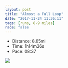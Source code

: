 ```yaml
---
layout: post
title: "Almost a Full Loop"
date: "2017-11-24 11:36:11"
tags: [runs, 8-9 miles]
race: false
---
```

<ul>
 <li>Distance: 8.65mi</li>
 <li>Time: 1h14m36s</li>
 <li>Pace: 08:37</li>
</ul>

<img src='https://maps.googleapis.com/maps/api/staticmap?maptype=roadmap&path=enc:wvrwFbnqbMyAeBhCoG{LkK|CuKm@{ClK}^rHoB[kBvKmK`x@rHvt@fUfFbIHz}@zCpC`B~JpGnCi@nYj@`I`BhBV`MtCvGEfEjFzBdG~PdE`EtFzMzAnOgAbPbAvBmL|I}AcE}KfQ}IcGuAlDuUkDgAyBLeDgEy@}ErFmUwBeD_Af@iTunAyK{@wAgo@_AcWwGbBgKxBwBbB{H&key=AIzaSyC1MId7bFpkLXNAaYhBSTb8jLyiSqzbDtM&size=800x800&markers=color:yellow|label:S|40.7334,-73.98642&markers=color:green|label:F|40.741460000000025,-74.00477999999998'>

